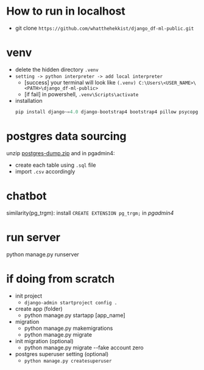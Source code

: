 # How to run in localhost
- git clone `https://github.com/whatthehekkist/django_df-ml-public.git`



# venv
- delete the hidden directory `.venv` 
- `setting -> python interpreter -> add local interpreter`
  - [success] your terminal will look like `(.venv) C:\Users\<USER_NAME>\<PATH>\django_df-ml-public>`
  - [if fail] in powershell, `.venv\Scripts\activate`
- installation
  ```python
  pip install django~=4.0 django-bootstrap4 bootstrap4 pillow psycopg2 psycopg2-binary postgre binary sqlalchemy pandas
  ```
# postgres data sourcing
unzip [postgres-dump.zip](https://drive.google.com/file/d/1l3ngJ7TeubYSmN4B3iyhOWv0Ke8omBT8/view?usp=sharing) 
and in pgadmin4: 
- create each table using `.sql` file
- import `.csv` accordingly

# chatbot
similarity(pg_trgm): install `CREATE EXTENSION pg_trgm;` in *pgadmin4*

# run server
python manage.py runserver

# if doing from scratch
- init project
  - `django-admin startproject config .`
- create app (folder)
  - python manage.py startapp [app_name]
- migration
  - python manage.py makemigrations 
  - python manage.py migrate
- init migration (optional)
  - python manage.py migrate --fake account zero
- postgres superuser setting (optional)
  - `python manage.py createsuperuser`

